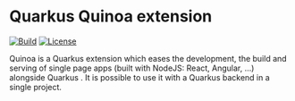 # Quarkus Quinoa extension

[![Build](https://github.com/ia3andy/quarkus-quinoa/workflows/Build/badge.svg)](https://github.com/ia3andy/quarkus-quinoa/actions?query=workflow%3ABuild)
[![License](https://img.shields.io/badge/License-Apache%202.0-blue.svg)](https://opensource.org/licenses/Apache-2.0)

Quinoa is a Quarkus extension which eases the development, the build and serving of single page apps (built with NodeJS: React, Angular, …) alongside Quarkus . It is possible to use it with a Quarkus backend in a single project.
